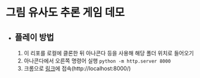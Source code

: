 # 그림 유사도 추론 게임 데모

- ## 플레이 방법
  1. 이 리포를 로컬에 클론한 뒤 아나콘다 등을 사용해 해당 폴더 위치로 들어오기
  2. 아나콘다에서 오른쪽 명령어 실행 ```python -m http.server 8000```
  3. 크롬으로 [링크](http://localhost:8000/)에 접속(http://localhost:8000/)

